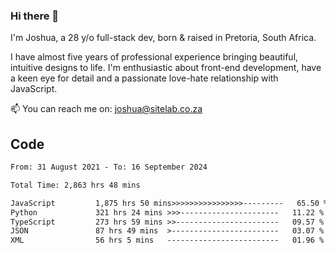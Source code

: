 ### Hi there 👋

I'm Joshua, a 28 y/o full-stack dev, born & raised in Pretoria, South Africa. 

I have almost five years of professional experience bringing beautiful, intuitive designs to life. I'm enthusiastic about front-end development, have a keen eye for detail and a passionate love-hate relationship with JavaScript.

📫 You can reach me on: joshua@sitelab.co.za

## **Code**

<!--START_SECTION:waka-->

```txt
From: 31 August 2021 - To: 16 September 2024

Total Time: 2,863 hrs 48 mins

JavaScript         1,875 hrs 50 mins>>>>>>>>>>>>>>>>---------   65.50 %
Python             321 hrs 24 mins >>>----------------------   11.22 %
TypeScript         273 hrs 59 mins >>-----------------------   09.57 %
JSON               87 hrs 49 mins  >------------------------   03.07 %
XML                56 hrs 5 mins   -------------------------   01.96 %
```

<!--END_SECTION:waka-->

